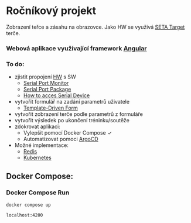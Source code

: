# Ročníkový projekt
  Zobrazení teřce a zásahu na obrazovce. Jako HW se využivá [SETA Target](https://www.seta-online.com/en-gb) terče.
### Webová aplikace využívající framework [Angular](https://angular.io/)

### To do:
  - zjistit propojení [HW](https://web.dev/serial/) s SW
    - [Serial Port Monitor](https://www.com-port-monitoring.com/)
    - [Serial Port Package](https://serialport.io/)
    - [How to acces Serial Device](https://www.losant.com/blog/how-to-access-serial-devices-in-docker)
  - vytvořit formulář na zadání parametrů uživatele
    - [Template-Driven Form](https://timdeschryver.dev/blog/a-practical-guide-to-angular-template-driven-forms) 
  - vytvořit zobrazení terče podle parametrů z formuláře
  - vytvořit výsledek po ukončení tréninku/soutěže
  - zdokrovat aplikaci:
    - Vylepšit pomocí Docker Compose ✓
    - Automatizovat pomoci [ArgoCD](https://argo-cd.readthedocs.io/en/stable/)
  - Možné implementace:
    - [Redis](https://redis.io/)
    - [Kubernetes](https://kubernetes.io/)

## Docker Compose:
  ### Docker Compose Run
    docker compose up
    
    localhost:4200
